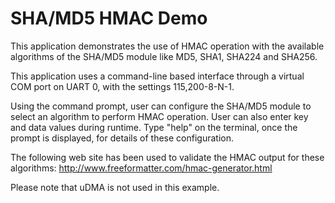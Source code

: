 # SHA/MD5 HMAC Demo

This application demonstrates the use of HMAC operation with the available
algorithms of the SHA/MD5 module like MD5, SHA1, SHA224 and SHA256.

This application uses a command-line based interface through a virtual COM
port on UART 0, with the settings 115,200-8-N-1.

Using the command prompt, user can configure the SHA/MD5 module to select
an algorithm to perform HMAC operation.  User can also enter key and data
values during runtime.  Type "help" on the terminal, once the prompt is
displayed, for details of these configuration.

The following web site has been used to validate the HMAC output for these
algorithms: http://www.freeformatter.com/hmac-generator.html

Please note that uDMA is not used in this example.
